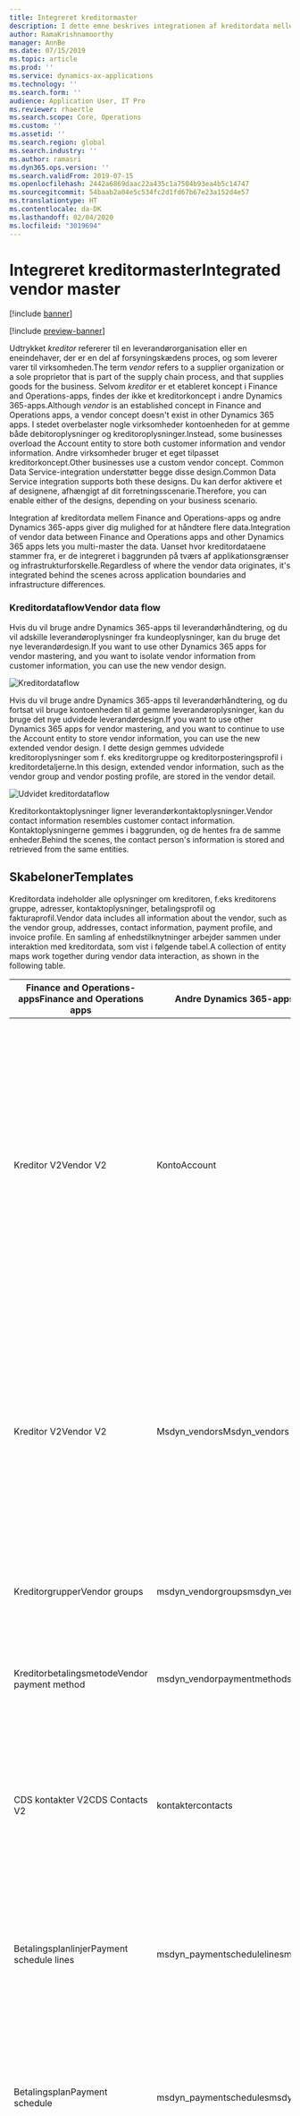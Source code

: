```yaml
---
title: Integreret kreditormaster
description: I dette emne beskrives integrationen af kreditordata mellem Finance and Operations-apps og Common Data Service.
author: RamaKrishnamoorthy
manager: AnnBe
ms.date: 07/15/2019
ms.topic: article
ms.prod: ''
ms.service: dynamics-ax-applications
ms.technology: ''
ms.search.form: ''
audience: Application User, IT Pro
ms.reviewer: rhaertle
ms.search.scope: Core, Operations
ms.custom: ''
ms.assetid: ''
ms.search.region: global
ms.search.industry: ''
ms.author: ramasri
ms.dyn365.ops.version: ''
ms.search.validFrom: 2019-07-15
ms.openlocfilehash: 2442a6869daac22a435c1a7504b93ea4b5c14747
ms.sourcegitcommit: 54baab2a04e5c534fc2d1fd67b67e23a152d4e57
ms.translationtype: HT
ms.contentlocale: da-DK
ms.lasthandoff: 02/04/2020
ms.locfileid: "3019694"
---
```

# <a name="integrated-vendor-master"></a><span data-ttu-id="43aea-103">Integreret kreditormaster</span><span class="sxs-lookup"><span data-stu-id="43aea-103">Integrated vendor master</span></span>

[!include [banner](../../includes/banner.md)]

[!include [preview-banner](../../includes/preview-banner.md)]

<span data-ttu-id="43aea-104">Udtrykket *kreditor* refererer til en leverandørorganisation eller en eneindehaver, der er en del af forsyningskædens proces, og som leverer varer til virksomheden.</span><span class="sxs-lookup"><span data-stu-id="43aea-104">The term *vendor* refers to a supplier organization or a sole proprietor that is part of the supply chain process, and that supplies goods for the business.</span></span> <span data-ttu-id="43aea-105">Selvom *kreditor* er et etableret koncept i Finance and Operations-apps, findes der ikke et kreditorkoncept i andre Dynamics 365-apps.</span><span class="sxs-lookup"><span data-stu-id="43aea-105">Although *vendor* is an established concept in Finance and Operations apps, a vendor concept doesn't exist in other Dynamics 365 apps.</span></span> <span data-ttu-id="43aea-106">I stedet overbelaster nogle virksomheder kontoenheden for at gemme både debitoroplysninger og kreditoroplysninger.</span><span class="sxs-lookup"><span data-stu-id="43aea-106">Instead, some businesses overload the Account entity to store both customer information and vendor information.</span></span> <span data-ttu-id="43aea-107">Andre virksomheder bruger et eget tilpasset kreditorkoncept.</span><span class="sxs-lookup"><span data-stu-id="43aea-107">Other businesses use a custom vendor concept.</span></span> <span data-ttu-id="43aea-108">Common Data Service-integration understøtter begge disse design.</span><span class="sxs-lookup"><span data-stu-id="43aea-108">Common Data Service integration supports both these designs.</span></span> <span data-ttu-id="43aea-109">Du kan derfor aktivere et af designene, afhængigt af dit forretningsscenarie.</span><span class="sxs-lookup"><span data-stu-id="43aea-109">Therefore, you can enable either of the designs, depending on your business scenario.</span></span>

<span data-ttu-id="43aea-110">Integration af kreditordata mellem Finance and Operations-apps og andre Dynamics 365-apps giver dig mulighed for at håndtere flere data.</span><span class="sxs-lookup"><span data-stu-id="43aea-110">Integration of vendor data between Finance and Operations apps and other Dynamics 365 apps lets you multi-master the data.</span></span> <span data-ttu-id="43aea-111">Uanset hvor kreditordataene stammer fra, er de integreret i baggrunden på tværs af applikationsgrænser og infrastrukturforskelle.</span><span class="sxs-lookup"><span data-stu-id="43aea-111">Regardless of where the vendor data originates, it's integrated behind the scenes across application boundaries and infrastructure differences.</span></span> 

### <a name="vendor-data-flow"></a><span data-ttu-id="43aea-112">Kreditordataflow</span><span class="sxs-lookup"><span data-stu-id="43aea-112">Vendor data flow</span></span>

<span data-ttu-id="43aea-113">Hvis du vil bruge andre Dynamics 365-apps til leverandørhåndtering, og du vil adskille leverandøroplysninger fra kundeoplysninger, kan du bruge det nye leverandørdesign.</span><span class="sxs-lookup"><span data-stu-id="43aea-113">If you want to use other Dynamics 365 apps for vendor mastering, and you want to isolate vendor information from customer information, you can use the new vendor design.</span></span>

![Kreditordataflow](media/dual-write-vendor-data-flow.png)

<span data-ttu-id="43aea-115">Hvis du vil bruge andre Dynamics 365-apps til leverandørhåndtering, og du fortsat vil bruge kontoenheden til at gemme leverandøroplysninger, kan du bruge det nye udvidede leverandørdesign.</span><span class="sxs-lookup"><span data-stu-id="43aea-115">If you want to use other Dynamics 365 apps for vendor mastering, and you want to continue to use the Account entity to store vendor information, you can use the new extended vendor design.</span></span> <span data-ttu-id="43aea-116">I dette design gemmes udvidede kreditoroplysninger som f. eks kreditorgruppe og kreditorposteringsprofil i kreditordetaljerne.</span><span class="sxs-lookup"><span data-stu-id="43aea-116">In this design, extended vendor information, such as the vendor group and vendor posting profile, are stored in the vendor detail.</span></span>

![Udvidet kreditordataflow](media/dual-write-vendor-detail.jpg)

<span data-ttu-id="43aea-118">Kreditorkontaktoplysninger ligner leverandørkontaktoplysninger.</span><span class="sxs-lookup"><span data-stu-id="43aea-118">Vendor contact information resembles customer contact information.</span></span> <span data-ttu-id="43aea-119">Kontaktoplysningerne gemmes i baggrunden, og de hentes fra de samme enheder.</span><span class="sxs-lookup"><span data-stu-id="43aea-119">Behind the scenes, the contact person's information is stored and retrieved from the same entities.</span></span>

## <a name="templates"></a><span data-ttu-id="43aea-120">Skabeloner</span><span class="sxs-lookup"><span data-stu-id="43aea-120">Templates</span></span>

<span data-ttu-id="43aea-121">Kreditordata indeholder alle oplysninger om kreditoren, f.eks kreditorens gruppe, adresser, kontaktoplysninger, betalingsprofil og fakturaprofil.</span><span class="sxs-lookup"><span data-stu-id="43aea-121">Vendor data includes all information about the vendor, such as the vendor group, addresses, contact information, payment profile, and invoice profile.</span></span> <span data-ttu-id="43aea-122">En samling af enhedstilknytninger arbejder sammen under interaktion med kreditordata, som vist i følgende tabel.</span><span class="sxs-lookup"><span data-stu-id="43aea-122">A collection of entity maps work together during vendor data interaction, as shown in the following table.</span></span>

<span data-ttu-id="43aea-123">Finance and Operations-apps</span><span class="sxs-lookup"><span data-stu-id="43aea-123">Finance and Operations apps</span></span> | <span data-ttu-id="43aea-124">Andre Dynamics 365-apps</span><span class="sxs-lookup"><span data-stu-id="43aea-124">Other Dynamics 365 apps</span></span>         | <span data-ttu-id="43aea-125">Beskrivelse</span><span class="sxs-lookup"><span data-stu-id="43aea-125">Description</span></span>
----------------------------|---------------------------------|------------
<span data-ttu-id="43aea-126">Kreditor V2</span><span class="sxs-lookup"><span data-stu-id="43aea-126">Vendor V2</span></span>               | <span data-ttu-id="43aea-127">Konto</span><span class="sxs-lookup"><span data-stu-id="43aea-127">Account</span></span> | <span data-ttu-id="43aea-128">Virksomheder, der bruger kontoenheden til at gemme kreditoroplysninger, kan fortsætte med at bruge den på samme måde.</span><span class="sxs-lookup"><span data-stu-id="43aea-128">Businesses that use the Account entity to store vendor information can continue to use it in the same way.</span></span> <span data-ttu-id="43aea-129">De kan også drage fordel af den eksplicitte kreditorfunktionalitet, der leveres med integrationen af Finance and Operations-apps.</span><span class="sxs-lookup"><span data-stu-id="43aea-129">They can also take advantage of the explicit vendor functionality that is coming because of Finance and Operations apps integration.</span></span>
<span data-ttu-id="43aea-130">Kreditor V2</span><span class="sxs-lookup"><span data-stu-id="43aea-130">Vendor V2</span></span>               | <span data-ttu-id="43aea-131">Msdyn\_vendors</span><span class="sxs-lookup"><span data-stu-id="43aea-131">Msdyn\_vendors</span></span> | <span data-ttu-id="43aea-132">Virksomheder, der bruger en tilpasset løsning til kreditorer, kan drage fordel af det standardkoncept for kreditorer, der introduceres i Common Data Service, på grund af integrationen af Finance and Operations-apps.</span><span class="sxs-lookup"><span data-stu-id="43aea-132">Businesses that use a custom solution for vendors can take advantage of the out-of-box vendor concept that is being introduced in Common Data Service because of Finance and Operations apps integration.</span></span> 
<span data-ttu-id="43aea-133">Kreditorgrupper</span><span class="sxs-lookup"><span data-stu-id="43aea-133">Vendor groups</span></span> | <span data-ttu-id="43aea-134">msdyn_vendorgroups</span><span class="sxs-lookup"><span data-stu-id="43aea-134">msdyn_vendorgroups</span></span> | <span data-ttu-id="43aea-135">Denne skabelon synkroniserer oplysninger om leverandørgrupper.</span><span class="sxs-lookup"><span data-stu-id="43aea-135">This template synchronizes vendor group information.</span></span>
<span data-ttu-id="43aea-136">Kreditorbetalingsmetode</span><span class="sxs-lookup"><span data-stu-id="43aea-136">Vendor payment method</span></span> | <span data-ttu-id="43aea-137">msdyn_vendorpaymentmethods</span><span class="sxs-lookup"><span data-stu-id="43aea-137">msdyn_vendorpaymentmethods</span></span> | <span data-ttu-id="43aea-138">Denne skabelon synkroniserer oplysninger om leverandørers betalingsmetoder.</span><span class="sxs-lookup"><span data-stu-id="43aea-138">This template synchronizes vendor payment method information.</span></span>
<span data-ttu-id="43aea-139">CDS kontakter V2</span><span class="sxs-lookup"><span data-stu-id="43aea-139">CDS Contacts V2</span></span>             | <span data-ttu-id="43aea-140">kontakter</span><span class="sxs-lookup"><span data-stu-id="43aea-140">contacts</span></span>                        | <span data-ttu-id="43aea-141">Denne [skabelon for kontakter](customer-mapping.md#cds-contacts-v2-to-contacts) synkroniserer alle primære, sekundære og tertiære kontaktoplysninger for både kunder og leverandører.</span><span class="sxs-lookup"><span data-stu-id="43aea-141">The [contacts](customer-mapping.md#cds-contacts-v2-to-contacts) template synchronizes all primary, secondary, and tertiary contact information, for both customers and vendors.</span></span>
<span data-ttu-id="43aea-142">Betalingsplanlinjer</span><span class="sxs-lookup"><span data-stu-id="43aea-142">Payment schedule lines</span></span>      | <span data-ttu-id="43aea-143">msdyn_paymentschedulelines</span><span class="sxs-lookup"><span data-stu-id="43aea-143">msdyn_paymentschedulelines</span></span>      | <span data-ttu-id="43aea-144">Denne [skabelon for betalingsskemalinjer](customer-mapping.md#payment-schedule-lines-to-msdyn_paymentschedulelines) synkroniserer referencedata for betalingsskemaer for både kunder og leverandører.</span><span class="sxs-lookup"><span data-stu-id="43aea-144">The [payment schedule lines](customer-mapping.md#payment-schedule-lines-to-msdyn_paymentschedulelines) template synchronizes reference data for customers and vendors.</span></span>
<span data-ttu-id="43aea-145">Betalingsplan</span><span class="sxs-lookup"><span data-stu-id="43aea-145">Payment schedule</span></span>            | <span data-ttu-id="43aea-146">msdyn_paymentschedules</span><span class="sxs-lookup"><span data-stu-id="43aea-146">msdyn_paymentschedules</span></span>          | <span data-ttu-id="43aea-147">Denne [skabelon for betalingsskemaer](customer-mapping.md#payment-schedule-to-msdyn_paymentschedules) synkroniserer referencedata for betalingsskemaer for både kunder og leverandører.</span><span class="sxs-lookup"><span data-stu-id="43aea-147">The [payment schedules](customer-mapping.md#payment-schedule-to-msdyn_paymentschedules) template synchronizes payment schedule reference data, for both customers and vendors.</span></span>
<span data-ttu-id="43aea-148">Betalingsdagslinjer CDS V2</span><span class="sxs-lookup"><span data-stu-id="43aea-148">Payment day lines CDS V2</span></span>    | <span data-ttu-id="43aea-149">msdyn_paymentdaylines</span><span class="sxs-lookup"><span data-stu-id="43aea-149">msdyn_paymentdaylines</span></span>           | <span data-ttu-id="43aea-150">Denne [skabelon for betalingsdagslinjer](customer-mapping.md#payment-day-lines-cds-v2-to-msdyn_paymentdaylines) synkroniserer referencedata for betalingsdagslinjer for både kunder og leverandører.</span><span class="sxs-lookup"><span data-stu-id="43aea-150">The [payment day lines](customer-mapping.md#payment-day-lines-cds-v2-to-msdyn_paymentdaylines) template synchronizes payment day lines reference data for customers and vendors.</span></span>
<span data-ttu-id="43aea-151">Betalingsdage CDS</span><span class="sxs-lookup"><span data-stu-id="43aea-151">Payment days CDS</span></span>            | <span data-ttu-id="43aea-152">msdyn_paymentdays</span><span class="sxs-lookup"><span data-stu-id="43aea-152">msdyn_paymentdays</span></span>               | <span data-ttu-id="43aea-153">Denne [skabelon for betalingsdage](customer-mapping.md#payment-days-cds-to-msdyn_paymentdays) synkroniserer referencedata for betalingsdage for både kunder og leverandører.</span><span class="sxs-lookup"><span data-stu-id="43aea-153">The [payment days](customer-mapping.md#payment-days-cds-to-msdyn_paymentdays) template synchronizes payment days reference data, for both customers and vendors.</span></span>
<span data-ttu-id="43aea-154">Betalingsbetingelse</span><span class="sxs-lookup"><span data-stu-id="43aea-154">Terms of payment</span></span>            | <span data-ttu-id="43aea-155">msdyn_paymentterms</span><span class="sxs-lookup"><span data-stu-id="43aea-155">msdyn_paymentterms</span></span>              | <span data-ttu-id="43aea-156">Denne [skabelon for betalingsbetingelser](customer-mapping.md#terms-of-payment-to-msdyn_paymentterms) synkroniserer referencedata for betalingsbetingelser for både kunder og leverandører.</span><span class="sxs-lookup"><span data-stu-id="43aea-156">The [terms of payment](customer-mapping.md#terms-of-payment-to-msdyn_paymentterms) template synchronizes payment terms reference data, for both customers and vendors.</span></span>
<span data-ttu-id="43aea-157">Foranstillede navne</span><span class="sxs-lookup"><span data-stu-id="43aea-157">Name affixes</span></span>                | <span data-ttu-id="43aea-158">msdyn_nameaffixes</span><span class="sxs-lookup"><span data-stu-id="43aea-158">msdyn_nameaffixes</span></span>               | <span data-ttu-id="43aea-159">Denne [skabelon for foranstillede navne](customer-mapping.md#name-affixes-to-msdyn_nameaffixes) synkroniserer referencedata for foranstillede navne for både kunder og leverandører.</span><span class="sxs-lookup"><span data-stu-id="43aea-159">The [name affixes](customer-mapping.md#name-affixes-to-msdyn_nameaffixes) template synchronizes name affixes reference data, for both customers and vendors.</span></span>

[!include [symbols](../../includes/dual-write-symbols.md)]

[!include [Vendors](includes/VendorsV2-msdyn-vendors.md)]

[!include [Vendor groups](includes/VendVendorGroup-msdyn-vendorgroups.md)]

[!include [Vendor payment methods](includes/VendorPaymentMethod-msdyn-vendorpaymentmethods.md)]
